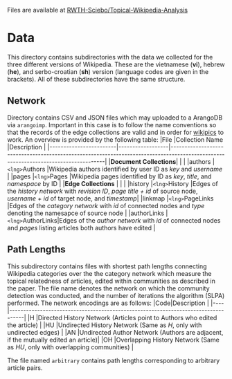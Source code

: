 Files are available at [RWTH-Sciebo/Topical-Wikipedia-Analysis](https://rwth-aachen.sciebo.de/s/VgtWe8NJ7BV3ON5)
# Data
This directory contains subdirectories with the data we collected for the three different versions of Wikipedia. These are the vietnamese (**vi**), hebrew (**he**), and serbo-croatian (**sh**) version (language codes are given in the brackets).
All of these subdirectories have the same structure.
## Network
Directory contains CSV and JSON files which may uploaded to a ArangoDB via `arangoimp`. Important in this case is to follow the name conventions so that the records of the edge collections are valid and in order for [wikipics](https://github.com/rwth-acis/Topical-Analysis-Wikipedias/tree/master/arangodb) to work. An overview is provided by the following table:
|File                    |Collection Name |Description                                                                                                                         |
|------------------------|------------------|------------------------------------------------------------------------------------------------------------------------------------|
|**Document Collections**|                  |                                                                                                                                    |
|authors                 |`<lng>`Authors    |Wikipedia authors identified by user ID as *key* and *username*                                                                     |
|pages                   |`<lng>`Pages      |Wikipedia pages identified by ID as *key*, *title*, and *namespace* by ID                                                           |
|**Edge Collections**    |                  |                                                                                                                                    |
|history                 |`<lng>`History    |Edges of the *history network* with *revision ID*, *page title + id* of source node, *username + id* of target node, and *timestamp*|
|linkmap                 |`<lng>`PageLinks  |Edges of the *category network* with *id* of connected nodes and *type* denoting the namesapce of source node                       |
|authorLinks             |`<lng>`AuthorLinks|Edges of the *author network* with *id* of connected nodes and *pages* listing articles both authors have edited                    |
## Path Lengths
This subdirectory contains files with shortest path lengths connecting Wikipedia categories over the the category network which measure the topical relatedness of articles, edited within communities as described in the paper.
The file name denotes the network on which the community detection was conducted, and the number of iterations the algorithm (SLPA) performed.
The network encodings are as follows:
|Code|Description                                                                        |
|----|-----------------------------------------------------------------------------------|
|H   |Directed History Network (Articles point to Authors who edited the article)        |
|HU  |Undirected History Network (Same as *H*, only with undirected edges)               |
|AN  |Undirected Author Network (Authors are adjacent, if the mutually edited an article)|
|OH  |Overlapping History Network (Same as *HU*, only with overlapping communities)      |

The file named `arbitrary` contains path lengths corresponding to arbitrary article pairs.
